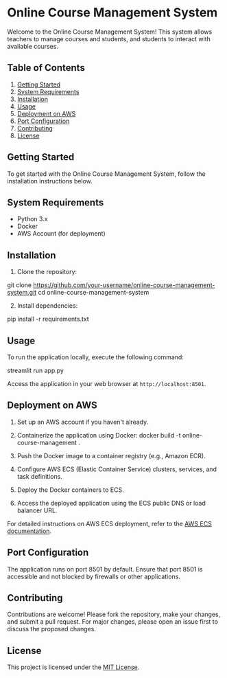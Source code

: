 # Online Course Management System

Welcome to the Online Course Management System! This system allows teachers to manage courses and students, and students to interact with available courses.

## Table of Contents

1. [Getting Started](#getting-started)
2. [System Requirements](#system-requirements)
3. [Installation](#installation)
4. [Usage](#usage)
5. [Deployment on AWS](#deployment-on-aws)
6. [Port Configuration](#port-configuration)
7. [Contributing](#contributing)
8. [License](#license)

## Getting Started

To get started with the Online Course Management System, follow the installation instructions below.

## System Requirements

- Python 3.x
- Docker
- AWS Account (for deployment)

## Installation

1. Clone the repository:

git clone https://github.com/your-username/online-course-management-system.git
cd online-course-management-system

2. Install dependencies:

pip install -r requirements.txt


## Usage

To run the application locally, execute the following command:

streamlit run app.py


Access the application in your web browser at `http://localhost:8501`.

## Deployment on AWS

1. Set up an AWS account if you haven't already.
2. Containerize the application using Docker:
docker build -t online-course-management .

3. Push the Docker image to a container registry (e.g., Amazon ECR).
4. Configure AWS ECS (Elastic Container Service) clusters, services, and task definitions.
5. Deploy the Docker containers to ECS.
6. Access the deployed application using the ECS public DNS or load balancer URL.

For detailed instructions on AWS ECS deployment, refer to the [AWS ECS documentation](https://docs.aws.amazon.com/AmazonECS/latest/developerguide/Welcome.html).

## Port Configuration

The application runs on port 8501 by default. Ensure that port 8501 is accessible and not blocked by firewalls or other applications.

## Contributing

Contributions are welcome! Please fork the repository, make your changes, and submit a pull request. For major changes, please open an issue first to discuss the proposed changes.

## License

This project is licensed under the [MIT License](LICENSE).


